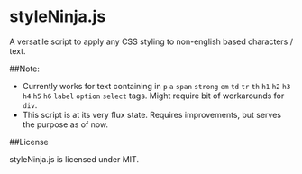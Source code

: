 styleNinja.js
============

A versatile script to apply any CSS styling to non-english based characters / text.

##Note: 
- Currently works for text containing in `p` `a` `span` `strong` `em` `td` `tr` `th` `h1` `h2` `h3` `h4` `h5` `h6` `label` `option` `select` tags. Might require bit of workarounds for `div`.
- This script is at its very flux state. Requires improvements, but serves the purpose as of now.

##License

styleNinja.js is licensed under MIT.
